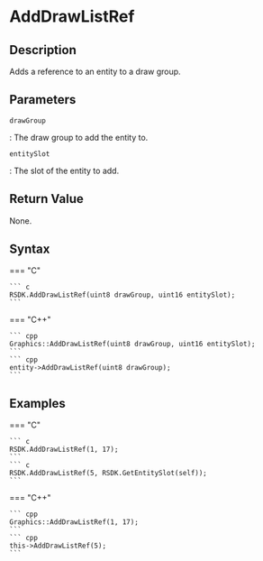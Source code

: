 # AddDrawListRef

## Description
Adds a reference to an entity to a draw group.

## Parameters
`drawGroup`

:   The draw group to add the entity to.

`entitySlot`

:   The slot of the entity to add.

## Return Value
None.

## Syntax
=== "C"

	``` c
	RSDK.AddDrawListRef(uint8 drawGroup, uint16 entitySlot);
	```

=== "C++"

	``` cpp
	Graphics::AddDrawListRef(uint8 drawGroup, uint16 entitySlot);
	```
	``` cpp
	entity->AddDrawListRef(uint8 drawGroup);
	```

## Examples
=== "C"

	``` c
	RSDK.AddDrawListRef(1, 17);
	```
	``` c
	RSDK.AddDrawListRef(5, RSDK.GetEntitySlot(self));
	```

=== "C++"

	``` cpp
	Graphics::AddDrawListRef(1, 17);
	```
	``` cpp
	this->AddDrawListRef(5);
	```
